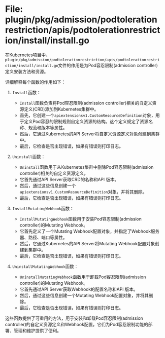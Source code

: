 # File: plugin/pkg/admission/podtolerationrestriction/apis/podtolerationrestriction/install/install.go

在Kubernetes项目中，`plugin/pkg/admission/podtolerationrestriction/apis/podtolerationrestriction/install/install.go`文件的作用是为Pod容忍限制(admission controller)定义安装方法和资源。

详细解释每个函数的作用如下：

1. `Install`函数：
   - `Install`函数负责将Pod容忍限制(admission controller)相关的自定义资源定义(CRD)添加到Kubernetes集群中。
   - 首先，它创建一个`apiextensionsv1.CustomResourceDefinition`对象，用于定义Pod容忍的限制规则自定义资源的结构。这个定义规定了资源名称、规范和版本等属性。
   - 然后，它通过Kubernetes的API Server将自定义资源定义对象创建到集群中。
   - 最后，它检查是否出现错误，如果有错误则打印日志。

2. `Uninstall`函数：
   - `Uninstall`函数用于从Kubernetes集群中删除Pod容忍限制(admission controller)相关的自定义资源定义。
   - 它首先通过API Server获取CRD的名称和API 版本。
   - 然后，通过这些信息创建一个`apiextensionsv1.CustomResourceDefinition`对象，并将其删除。
   - 最后，它检查是否出现错误，如果有错误则打印日志。

3. `InstallMutatingWebhook`函数：
   - `InstallMutatingWebhook`函数用于安装Pod容忍限制(admission controller)的Mutating Webhook。
   - 它首先定义了一个Mutating Webhook配置对象，并指定了Webhook服务器、路径、端口等属性。
   - 然后，它通过Kubernetes的API Server将Mutating Webhook配置对象创建到集群中。
   - 最后，它检查是否出现错误，如果有错误则打印日志。

4. `UninstallMutatingWebhook`函数：
   - `UninstallMutatingWebhook`函数用于卸载Pod容忍限制(admission controller)的Mutating Webhook。
   - 它首先通过API Server获取Webhook的配置名称和API 版本。
   - 然后，通过这些信息创建一个Mutating Webhook配置对象，并将其删除。
   - 最后，它检查是否出现错误，如果有错误则打印日志。

这些函数提供了可重用的方法，用于安装和卸载Pod容忍限制(admission controller)的自定义资源定义和Webhook配置。它们为Pod容忍限制功能的部署、管理和维护提供了便利。

